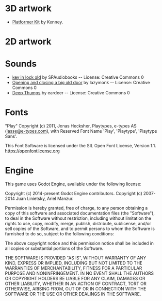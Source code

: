 # 3D artwork

* [Platformer Kit](https://kenney.nl/assets/platformer-kit) by Kenney.

# 2D artwork

# Sounds

* [key in lock old](https://freesound.org/s/776567/) by SPAudiobooks -- License: Creative Commons 0
* [Opening and closing a big old door](https://freesound.org/s/214307/) by lazymonk -- License: Creative Commons 0
* [Deep Thumps](https://freesound.org/s/400997/) by eardeer -- License: Creative Commons 0

# Fonts

"Play"
Copyright (c) 2011, Jonas Hecksher, Playtypes, e-types AS (lasse@e-types.com),
with Reserved Font Name 'Play', 'Playtype', 'Playtype Sans'.

This Font Software is licensed under the SIL Open Font License, Version 1.1.
https://openfontlicense.org

# Engine

This game uses Godot Engine, available under the following license:

Copyright (c) 2014-present Godot Engine contributors.
Copyright (c) 2007-2014 Juan Linietsky, Ariel Manzur.

Permission is hereby granted, free of charge, to any person obtaining a copy
of this software and associated documentation files (the "Software"), to deal
in the Software without restriction, including without limitation the rights
to use, copy, modify, merge, publish, distribute, sublicense, and/or sell
copies of the Software, and to permit persons to whom the Software is
furnished to do so, subject to the following conditions:

The above copyright notice and this permission notice shall be included in all
copies or substantial portions of the Software.

THE SOFTWARE IS PROVIDED "AS IS", WITHOUT WARRANTY OF ANY KIND, EXPRESS OR
IMPLIED, INCLUDING BUT NOT LIMITED TO THE WARRANTIES OF MERCHANTABILITY,
FITNESS FOR A PARTICULAR PURPOSE AND NONINFRINGEMENT. IN NO EVENT SHALL THE
AUTHORS OR COPYRIGHT HOLDERS BE LIABLE FOR ANY CLAIM, DAMAGES OR OTHER
LIABILITY, WHETHER IN AN ACTION OF CONTRACT, TORT OR OTHERWISE, ARISING FROM,
OUT OF OR IN CONNECTION WITH THE SOFTWARE OR THE USE OR OTHER DEALINGS IN THE
SOFTWARE.
